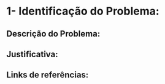 # 1- Identificação do Problema:

## Descrição do Problema:


## Justificativa:




## Links de referências:


